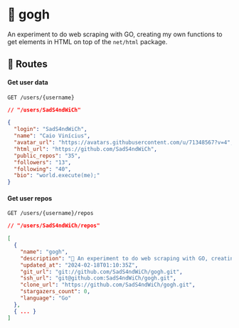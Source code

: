 # 🐙 gogh

An experiment to do web scraping with GO, creating my own functions to get elements in HTML on top of the `net/html` package.

## 🎏 Routes

#### Get user data
```
GET /users/{username}
```
```json
// "/users/SadS4ndWiCh"

{
  "login": "SadS4ndWiCh",
  "name": "Caio Vinícius",
  "avatar_url": "https://avatars.githubusercontent.com/u/71348567?v=4",
  "html_url": "https://github.com/SadS4ndWiCh",
  "public_repos": "35",
  "followers": "13",
  "following": "40",
  "bio": "world.execute(me);"
}
```
#### Get user repos 
```
GET /users/{username}/repos
```
```json
// "/users/SadS4ndWiCh/repos"

[
  {
    "name": "gogh",
    "description": "🐙 An experiment to do web scraping with GO, creating my own functions to get elements in HTML on top of the `net/html` package.",
    "updated_at": "2024-02-18T01:10:35Z",
    "git_url": "git://github.com/SadS4ndWiCh/gogh.git",
    "ssh_url": "git@github.com:SadS4ndWiCh/gogh.git",
    "clone_url": "https://github.com/SadS4ndWiCh/gogh.git",
    "stargazers_count": 0,
    "language": "Go"
  },
  { ... }
]
```

